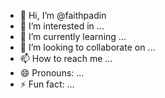 - 👋 Hi, I’m @faithpadin
- 👀 I’m interested in ...
- 🌱 I’m currently learning ...
- 💞️ I’m looking to collaborate on ...
- 📫 How to reach me ...
- 😄 Pronouns: ...
- ⚡ Fun fact: ...

<!---
faithpadin/faithpadin is a ✨ special ✨ repository because its `README.md` (this file) appears on your GitHub profile.
You can click the Preview link to take a look at your changes.
--->
